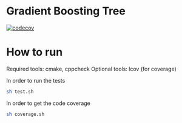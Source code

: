# Gradient Boosting Tree
[![codecov](https://codecov.io/gh/tpoppo/gradient-boosting-tree/branch/main/graph/badge.svg?token=HKJRZ7JHN5)](https://codecov.io/gh/tpoppo/gradient-boosting-tree)


# How to run
Required tools: cmake, cppcheck
Optional tools: lcov (for coverage)

In order to run the tests
```bash
sh test.sh
```
In order to get the code coverage
```bash
sh coverage.sh
```
